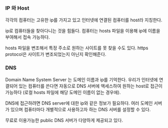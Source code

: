 ### IP 와 Host
각각의 컴퓨터는 고유한 ip를 가지고 있고 인터넷에 연결된 컴퓨터를 host라 지칭한다.

ip로 컴퓨터들을 찾아다니는 것을 힘들다. 컴퓨터는 hosts 파일을 이용해 ip에 이름을 부여해서 접속 가능하다.

hosts 파일을 변조해서 특정 주소로 원하는 사이트를 못 찾을 수도 있다. https protocol은 사이트가 변조되었는지 아닌지 확인해준다.

### DNS
Domain Name System Server 는 도메인 이름과 ip를 기억한다. 
우리가 인터넷에 연결되어 있는 컴퓨터를 쓴다면 자동으로 DNS 서버에 액세스하여 원하는 host로 접근이 가능하다 (로컬 hosts 파일에 해당 도메인 이름이 없는 경우에).

DNS에 접근하려면 DNS server에 대한 ip와 같은 정보가 필요하다. 여러 도메인 서버가 있으며 컴퓨터마다 개별적으로 사용하고자 하는 DNS 서버를 설정할 수 있다.

무료로 이용가능한 public DNS 서버가 다양하게 제공되고 있다.
